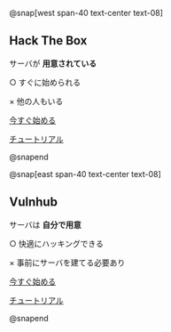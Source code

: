 @snap[west span-40 text-center text-08]

## Hack The Box

サーバが **用意されている** 

○ すぐに始められる

× 他の人もいる

[今すぐ始める](https://www.hackthebox.eu/)

[チュートリアル](https://qiita.com/v_avenger/items/c85d946ed2b6bf340a84)

@snapend

@snap[east span-40 text-center text-08]

## Vulnhub

サーバは **自分で用意**

○ 快適にハッキングできる

× 事前にサーバを建てる必要あり

[今すぐ始める](https://www.vulnhub.com/)

[チュートリアル](https://qiita.com/v_avenger/items/8accd0cecba2c8f1a923)

@snapend
